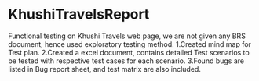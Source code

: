 # KhushiTravelsReport
Functional testing on Khushi Travels web page, we are not given any BRS document, hence used exploratory testing method.
1.Created mind map for Test plan.
2.Created a excel document, contains detailed Test scenarios to be tested with respective test cases for each scenario.
3.Found bugs are listed in Bug report sheet, and test matrix are also included.
